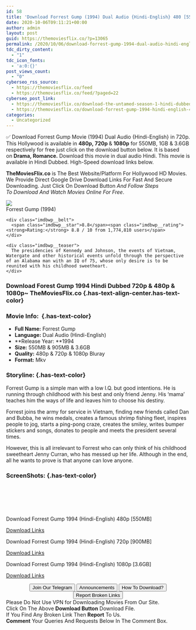 ```yaml
---
id: 58
title: 'Download Forrest Gump (1994) Dual Audio {Hindi-English} 480 [550MB] || 720p [900MB] || 1080p [3.6GB]'
date: 2020-10-06T09:11:21+00:00
author: admin
layout: post
guid: https://themoviesflix.co/?p=13065
permalink: /2020/10/06/download-forrest-gump-1994-dual-audio-hindi-english-480-550mb-720p-900mb-1080p-3-6gb/
tdc_dirty_content:
  - "1"
tdc_icon_fonts:
  - 'a:0:{}'
post_views_count:
  - "0"
cyberseo_rss_source:
  - https://themoviesflix.co/feed
  - https://themoviesflix.co/feed/?paged=22
cyberseo_post_link:
  - https://themoviesflix.co/download-the-untamed-season-1-hindi-dubbed-720p/
  - https://themoviesflix.co/download-forrest-gump-1994-hindi-english-480-720p-1080p/
categories:
  - Uncategorized
---
```

✅&nbsp;Download&nbsp;Forrest Gump&nbsp;Movie&nbsp;(1994)&nbsp;Dual Audio&nbsp;{Hindi-English} in&nbsp;720p. This Hollywood is available in&nbsp;**480p,&nbsp;720p&nbsp;**&&nbsp;**1080p**&nbsp;for 550MB, 1GB & 3.6GB respectively for free just click on the download button below. It is based on&nbsp;**Drama,&nbsp;Romance.**&nbsp;Download this movie in dual audio Hindi. This movie is available in Hindi Dubbed. High-Speed download links below.

**TheMoviesFlix.co**&nbsp;is The Best Website/Platform For Hollywood HD Movies. We Provide Direct Google Drive Download Links For Fast And Secure Downloading. Just Click On Download Button&nbsp;_And Follow Steps To&nbsp;Download And Watch Movies Online For Free_.

<div class="imdbwp imdbwp--movie dark">
  <div class="imdbwp__thumb">
    <a class="imdbwp__link" target="_blank" title="Forrest Gump" href="https://www.imdb.com/title/tt0109830/" rel="nofollow noopener noreferrer"><img class="imdbwp__img" src="https://m.media-amazon.com/images/M/MV5BNWIwODRlZTUtY2U3ZS00Yzg1LWJhNzYtMmZiYmEyNmU1NjMzXkEyXkFqcGdeQXVyMTQxNzMzNDI@._V1_SX300.jpg" /></a>
  </div>
  
  <div class="imdbwp__content">
    <div class="imdbwp__header">
      <span class="imdbwp__title">Forrest Gump</span> (1994)
    </div>
    
    <div class="imdbwp__belt">
      <span class="imdbwp__star">8.8</span><span class="imdbwp__rating"><strong>Rating:</strong> 8.8 / 10 from 1,774,810 users</span>
    </div>
    
    <div class="imdbwp__teaser">
      The presidencies of Kennedy and Johnson, the events of Vietnam, Watergate and other historical events unfold through the perspective of an Alabama man with an IQ of 75, whose only desire is to be reunited with his childhood sweetheart.
    </div>
  </div>
</div>

### Download Forest Gump 1994 Hindi Dubbed 720p & 480p & 1080p~ TheMoviesFlix.co {.has-text-align-center.has-text-color}

### Movie Info:&nbsp; {.has-text-color}

  * **Full Name:**&nbsp;Forrest Gump
  * **Language:**&nbsp;Dual Audio (Hindi-English)
  * **Release Year:&nbsp;**1994
  * **Size:**&nbsp;550MB & 905MB & 3.6GB
  * **Quality:**&nbsp;480p & 720p & 1080p Bluray
  * **Format:**&nbsp;Mkv

### Storyline: {.has-text-color}

Forrest Gump is a simple man with a low I.Q. but good intentions. He is running through childhood with his best and only friend Jenny. His ‘mama’ teaches him the ways of life and leaves him to choose his destiny.

Forrest joins the army for service in Vietnam, finding new friends called Dan and Bubba, he wins medals, creates a famous shrimp fishing fleet, inspires people to jog, starts a ping-pong craze, creates the smiley, writes bumper stickers and songs, donates to people and meets the president several times.

However, this is all irrelevant to Forrest who can only think of his childhood sweetheart Jenny Curran, who has messed up her life. Although in the end, all he wants to prove is that anyone can love anyone.

### ScreenShots: {.has-text-color}

<div class="wp-block-image">
  <figure class="aligncenter"><img src="https://i.imgur.com/uAUTgxi.jpg" alt /></figure>
</div>

<div class="wp-block-image">
  <figure class="aligncenter"><img src="https://i.imgur.com/O4GXmaf.jpg" alt /></figure>
</div>

<div class="wp-block-image">
  <figure class="aligncenter"><img src="https://i.imgur.com/eOcIoAg.png" alt /></figure>
</div>

<div class="wp-block-image">
  <figure class="aligncenter"><img src="https://i.imgur.com/fiGXRQV.jpg" alt /></figure>
</div>

<div class="wp-block-image">
  <figure class="aligncenter"><img src="https://i.imgur.com/NopPAzt.jpg" alt /></figure>
</div>

<div class="wp-block-image">
  <figure class="aligncenter"><img src="https://i.imgur.com/JNZMq1L.jpg" alt /></figure>
</div>

<p class="has-text-align-center has-text-color has-medium-font-size">
  Download Forrest Gump 1994 (Hindi-English) 480p [550MB]
</p>

<span class="mb-center maxbutton-3-center"><span class="maxbutton-3-container mb-container"><a class="maxbutton-3 maxbutton maxbutton-post-button" target="_blank" rel="nofollow noopener noreferrer" href="https://coinquint.com/a12684/"><span class="mb-text">Download Links</span></a></span></span>

<p class="has-text-align-center has-text-color has-medium-font-size">
  Download Forrest Gump 1994 (Hindi-English) 720p [900MB]
</p>

<span class="mb-center maxbutton-3-center"><span class="maxbutton-3-container mb-container"><a class="maxbutton-3 maxbutton maxbutton-post-button" target="_blank" rel="nofollow noopener noreferrer" href="https://coinquint.com/a12686/"><span class="mb-text">Download Links</span></a></span></span>

<p class="has-text-align-center has-text-color has-medium-font-size">
  Download Forrest Gump 1994 (Hindi-English) 1080p [3.6GB]
</p>

<span class="mb-center maxbutton-3-center"><span class="maxbutton-3-container mb-container"><a class="maxbutton-3 maxbutton maxbutton-post-button" target="_blank" rel="nofollow noopener noreferrer" href="https://coinquint.com/a12688/"><span class="mb-text">Download Links</span></a></span></span>

<center>
</center>

<center>
  <a href="https://t.me/themoviesflixcom" target="_blank" data-wpel-link="external" rel="nofollow external noopener noreferrer"><button class="button button5">Join Our Telegram</button></a> <a href="https://themoviesflix.co/download-forrest-gump-1994-hindi-english-480-720p-1080p/#" target="_blank" data-wpel-link="external" rel="nofollow external noopener noreferrer"><button class="button button5">Announcements</button></a> <a href="https://themoviesflix.com/how-to-download/" target="_blank" data-wpel-link="external" rel="nofollow external noopener noreferrer"><button class="button button5">How To Download?</button></a> <a href="https://themoviesflix.co/download-forrest-gump-1994-hindi-english-480-720p-1080p/#" target="_blank" data-wpel-link="external" rel="nofollow external noopener noreferrer"><button class="button button5">Report Broken Links</button></a>
</center>

<div class="alert alert-danger">
  Please Do Not Use VPN for Downloading Movies From Our Site.
</div>

<div class="alert alert-success">
  Click On The Above <strong>Download Button</strong> Download File.
</div>

<div class="alert alert-warning">
  If You Find Any Broken Link Then <strong>Report</strong> To Us.
</div>

<div class="alert alert-info">
  <strong>Comment</strong> Your Queries And Requests Below In The Comment Box.
</div>